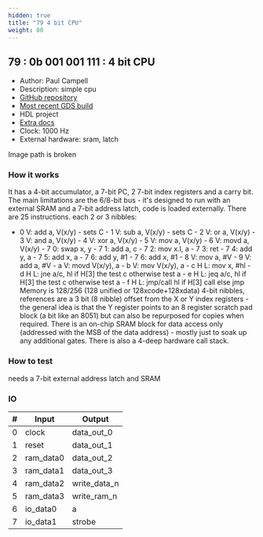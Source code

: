 ```yaml
---
hidden: true
title: "79 4 bit CPU"
weight: 80
---
```


## 79 : 0b 001 001 111 : 4 bit CPU

* Author: Paul Campell
* Description: simple cpu
* [GitHub repository](https://github.com/MoonbaseOtago/tt-cpu)
* [Most recent GDS build](https://github.com/MoonbaseOtago/tt-cpu/actions/runs/3555302577)
* HDL project
* [Extra docs]()
* Clock: 1000 Hz
* External hardware: sram, latch

Image path is broken

### How it works

 It has a 4-bit accumulator, a 7-bit PC, 2 7-bit index registers and a carry bit.
The main limitations are the 6/8-bit bus - it's designed to run with an external SRAM and a 7-bit address latch, code is loaded externally.
There are 25 instructions. each 2 or 3 nibbles:
- 0 V:	 add a, V(x/y)	- sets C - 1 V: 	 sub a, V(x/y)	- sets C - 2 V:	 or a, V(x/y) - 3 V:	 and a, V(x/y) - 4 V:	 xor a, V(x/y) - 5 V:	 mov a, V(x/y) - 6 V:	 movd a, V(x/y) - 7 0:	 swap x, y - 7 1:   add a, c - 7 2:   mov x.l, a - 7 3:   ret - 7 4:   add y, a - 7 5:   add x, a - 7 6:   add y, #1 - 7 6:   add x, #1 - 8 V:	 mov a, #V - 9 V:	 add a, #V - a V:	 movd V(x/y), a - b V: 	 mov  V(x/y), a - c H L: mov x, #hl - d H L: jne a/c, hl	if H[3] the test c otherwise test a - e H L: jeq a/c, hl	if H[3] the test c otherwise test a - f H L: jmp/call hl    if H[3] call else jmp
Memory is 128/256 (128 unified or 128xcode+128xdata) 4-bit nibbles, references are a 3 bit (8 nibble) offset from the X or Y index registers - the general idea is that the Y register points to an 8 register scratch pad block (a bit like an 8051) but can also be repurposed for copies when required. There is an on-chip SRAM block for data access only (addressed with the MSB of the data address) - mostly just to soak up any additional gates.
There is also a 4-deep hardware call stack.


### How to test

needs a 7-bit external address latch and SRAM

### IO

| # | Input        | Output       |
|---|--------------|--------------|
| 0 | clock  | data_out_0 |
| 1 | reset  | data_out_1 |
| 2 | ram_data0  | data_out_2 |
| 3 | ram_data1  | data_out_3 |
| 4 | ram_data2  | write_data_n |
| 5 | ram_data3  | write_ram_n |
| 6 | io_data0  | a |
| 7 | io_data1  | strobe |
